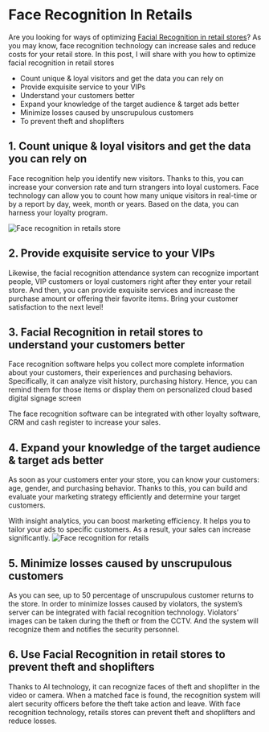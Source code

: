 # Face Recognition In Retails
Are you looking for ways of optimizing [Facial Recognition in retail stores](https://gigasource.io/facial-recognition-in-retail-stores/)?
As you may know, face recognition technology can increase sales and reduce costs for your retail store.
In this post, I will share with you how to optimize facial recognition in retail stores
- Count unique & loyal visitors and get the data you can rely on
- Provide exquisite service to your VIPs
- Understand your customers better
- Expand your knowledge of the target audience & target ads better
- Minimize losses caused by unscrupulous customers
- To prevent theft and shoplifters
## 1. Count unique & loyal visitors and get the data you can rely on
Face recognition help you identify new visitors. Thanks to this, you can increase your conversion rate and turn strangers into loyal customers. Face technology can allow you to count how many unique visitors in real-time or by a report by day, week, month or years. Based on the data, you can harness your loyalty program.

![Face recognition in retails store](https://gigasource.b-cdn.net/wp-content/uploads/2020/03/face-recognition-for-retails-12.jpg)

## 2. Provide exquisite service to your VIPs
Likewise, the facial recognition attendance system can recognize important people, VIP customers or loyal customers right after they enter your retail store. And then, you can provide exquisite services and increase the purchase amount or offering their favorite items.
Bring your customer satisfaction to the next level!

## 3. Facial Recognition in retail stores to understand your customers better
Face recognition software helps you collect more complete information about your customers, their experiences and purchasing behaviors. Specifically, it can analyze visit history, purchasing history. Hence, you can remind them for those items or display them on personalized cloud based digital signage screen

The face recognition software can be integrated with other loyalty software, CRM and cash register to increase your sales.

## 4. Expand your knowledge of the target audience & target ads better
As soon as your customers enter your store, you can know your customers: age, gender, and purchasing behavior. Thanks to this, you can build and evaluate your marketing strategy efficiently and determine your target customers.

With insight analytics, you can boost marketing efficiency. It helps you to tailor your ads to specific customers. As a result, your sales can increase significantly.
![Face recognition for retails](https://gigasource.b-cdn.net/wp-content/uploads/2020/03/face-recognition-for-retails-2.jpg)

## 5. Minimize losses caused by unscrupulous customers
As you can see, up to 50 percentage of unscrupulous customer returns to the store. In order to minimize losses caused by violators, the system’s server can be integrated with facial recognition technology.
Violators’ images can be taken during the theft or from the CCTV. And the system will recognize them and notifies the security personnel.

## 6. Use Facial Recognition in retail stores to prevent theft and shoplifters
Thanks to AI technology, it can recognize faces of theft and shoplifter in the video or camera. When a matched face is found, the recognition system will alert security officers before the theft take action and leave. With face recognition technology, retails stores can prevent theft and shoplifters and reduce losses.
